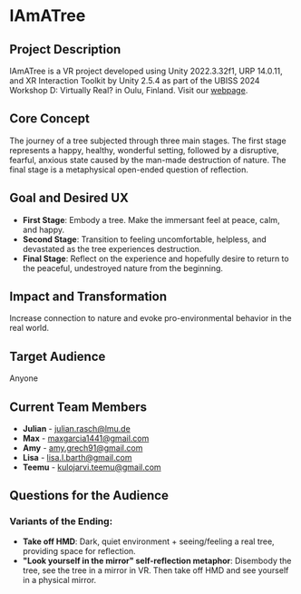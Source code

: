 # IAmATree

## Project Description
IAmATree is a VR project developed using Unity 2022.3.32f1, URP 14.0.11, and XR Interaction Toolkit by Unity 2.5.4 as part of the UBISS 2024 Workshop D: Virtually Real? in Oulu, Finland. 
Visit our [webpage](https://sites.google.com/view/iamatree/start).

## Core Concept
The journey of a tree subjected through three main stages. The first stage represents a happy, healthy, wonderful setting, followed by a disruptive, fearful, anxious state caused by the man-made destruction of nature. The final stage is a metaphysical open-ended question of reflection.

## Goal and Desired UX
- **First Stage**: Embody a tree. Make the immersant feel at peace, calm, and happy.
- **Second Stage**: Transition to feeling uncomfortable, helpless, and devastated as the tree experiences destruction.
- **Final Stage**: Reflect on the experience and hopefully desire to return to the peaceful, undestroyed nature from the beginning.

## Impact and Transformation
Increase connection to nature and evoke pro-environmental behavior in the real world.

## Target Audience
Anyone

## Current Team Members
- **Julian** - [julian.rasch@lmu.de](mailto:julian.rasch@lmu.de)
- **Max** - [maxgarcia1441@gmail.com](mailto:maxgarcia1441@gmail.com)
- **Amy** - [amy.grech91@gmail.com](mailto:amy.grech91@gmail.com)
- **Lisa** - [lisa.l.barth@gmail.com](mailto:lisa.l.barth@gmail.com)
- **Teemu** - [kulojarvi.teemu@gmail.com](mailto:kulojarvi.teemu@gmail.com)

## Questions for the Audience
### Variants of the Ending:
- **Take off HMD**: Dark, quiet environment + seeing/feeling a real tree, providing space for reflection.
- **"Look yourself in the mirror" self-reflection metaphor**: Disembody the tree, see the tree in a mirror in VR. Then take off HMD and see yourself in a physical mirror.
